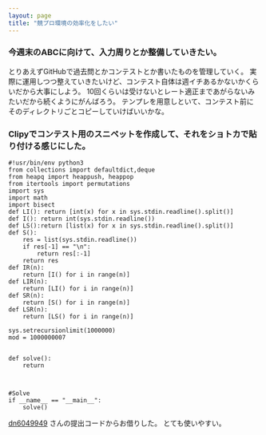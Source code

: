 ```yaml
---
layout: page
title: "競プロ環境の効率化をしたい"
---
```

### 今週末のABCに向けて、入力周りとか整備していきたい。
とりあえずGitHubで過去問とかコンテストとか書いたものを管理していく。
実際に運用しつつ整えていきたいけど、コンテスト自体は週イチあるかないかくらいだから大事にしよう。
10回くらいは受けないとレート適正まであがらないみたいだから続くようにがんばろう。
テンプレを用意しといて、コンテスト前にそのディレクトリごとコピーしていけばいいかな。

### Clipyでコンテスト用のスニペットを作成して、それをショトカで貼り付ける感じにした。

```python3
#!usr/bin/env python3
from collections import defaultdict,deque
from heapq import heappush, heappop
from itertools import permutations
import sys
import math
import bisect
def LI(): return [int(x) for x in sys.stdin.readline().split()]
def I(): return int(sys.stdin.readline())
def LS():return [list(x) for x in sys.stdin.readline().split()]
def S():
    res = list(sys.stdin.readline())
    if res[-1] == "\n":
        return res[:-1]
    return res
def IR(n):
    return [I() for i in range(n)]
def LIR(n):
    return [LI() for i in range(n)]
def SR(n):
    return [S() for i in range(n)]
def LSR(n):
    return [LS() for i in range(n)]
 
sys.setrecursionlimit(1000000)
mod = 1000000007


def solve():
    return


 
#Solve
if __name__ == "__main__":
    solve()
```

[dn6049949](https://atcoder.jp/users/dn6049949)
さんの提出コードからお借りした。
とても使いやすい。
